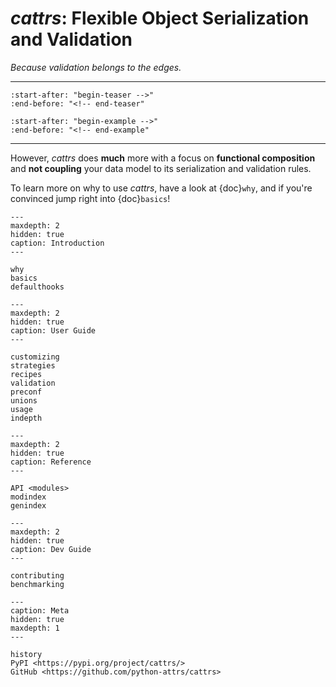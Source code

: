 # *cattrs*: Flexible Object Serialization and Validation

*Because validation belongs to the edges.*

---

```{include} ../README.md
:start-after: "begin-teaser -->"
:end-before: "<!-- end-teaser"
```

```{include} ../README.md
:start-after: "begin-example -->"
:end-before: "<!-- end-example"
```

---

However, *cattrs* does **much** more with a focus on **functional composition** and **not coupling** your data model to its serialization and validation rules.

To learn more on why to use *cattrs*, have a look at {doc}`why`, and if you're convinced jump right into {doc}`basics`!


```{toctree}
---
maxdepth: 2
hidden: true
caption: Introduction
---

why
basics
defaulthooks
```

```{toctree}
---
maxdepth: 2
hidden: true
caption: User Guide
---

customizing
strategies
recipes
validation
preconf
unions
usage
indepth
```

```{toctree}
---
maxdepth: 2
hidden: true
caption: Reference
---

API <modules>
modindex
genindex
```

```{toctree}
---
maxdepth: 2
hidden: true
caption: Dev Guide
---

contributing
benchmarking
```

```{toctree}
---
caption: Meta
hidden: true
maxdepth: 1
---

history
PyPI <https://pypi.org/project/cattrs/>
GitHub <https://github.com/python-attrs/cattrs>
```
